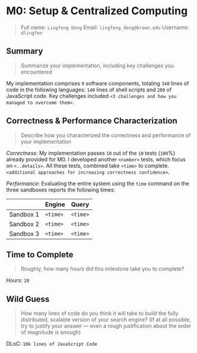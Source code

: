 # M0: Setup & Centralized Computing
> Full name: `Lingfeng Deng`
> Email:  `lingfeng_deng@brown.edu`
> Username:  `dlingfen`

## Summary
> Summarize your implementation, including key challenges you encountered

My implementation comprises `9` software components, totaling `340` lines of code in the following languages: `140` lines of shell scripts and `200` of JavaScript code. Key challenges included `<3 challenges and how you managed to overcome them>`.

## Correctness & Performance Characterization
> Describe how you characterized the correctness and performance of your implementation

*Correctness*: My implementation passes `10` out of the `10` tests (`100`%) already provided for M0. I developed another `<number>` tests, which focus on `<..details>`. All these tests, combined take `<time>` to complete. `<additional approaches for increasing correctness confidence>`.

*Performance*: Evaluating the entire system using the `time` command on the three sandboxes reports the following times:

|           | Engine   | Query    |
| --------- | -------- | -------- |
| Sandbox 1 | `<time>` | `<time>` |
| Sandbox 2 | `<time>` | `<time>` |
| Sandbox 3 | `<time>` | `<time>` |

## Time to Complete
> Roughly, how many hours did this milestone take you to complete?

Hours: `20`

## Wild Guess
> How many lines of code do you think it will take to build the fully distributed, scalable version of your search engine? (If at all possible, try to justify your answer — even a rough justification about the order of magnitude is enough)

DLoC: `10k lines of JavaScript Code`

